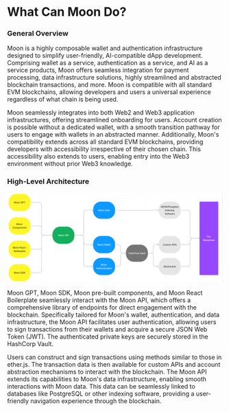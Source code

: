 # What Can Moon Do?

### General Overview

Moon is a highly composable wallet and authentication infrastructure designed to simplify user-friendly, AI-compatible dApp development. Comprising wallet as a service, authentication as a service, and AI as a service products, Moon offers seamless integration for payment processing, data infrastructure solutions, highly streamlined and abstracted blockchain transactions, and more. Moon is compatible with all standard EVM blockchains, allowing developers and users a universal experience regardless of what chain is being used.

Moon seamlessly integrates into both Web2 and Web3 application infrastructures, offering streamlined onboarding for users. Account creation is possible without a dedicated wallet, with a smooth transition pathway for users to engage with wallets in an abstracted manner. Additionally, Moon's compatibility extends across all standard EVM blockchains, providing developers with accessibility irrespective of their chosen chain. This accessibility also extends to users, enabling entry into the Web3 environment without prior Web3 knowledge.

### High-Level Architecture

![](<../moon-sdk/Moon Documentation 58cadf8d24b64b3c90fb5137d98fd9c2/Moon Overview d7cea3031453418b9610b3c21d3fcbe3/What Can Moon Do 74d061268b68403dbb078374c7035be4/Untitled.png>)

Moon GPT, Moon SDK, Moon pre-built components, and Moon React Boilerplate seamlessly interact with the Moon API, which offers a comprehensive library of endpoints for direct engagement with the blockchain. Specifically tailored for Moon's wallet, authentication, and data infrastructure, the Moon API facilitates user authentication, allowing users to sign transactions from their wallets and acquire a secure JSON Web Token (JWT). The authenticated private keys are securely stored in the HashCorp Vault.

Users can construct and sign transactions using methods similar to those in ether.js. The transaction data is then available for custom APIs and account abstraction mechanisms to interact with the blockchain. The Moon API extends its capabilities to Moon's data infrastructure, enabling smooth interactions with Moon data. This data can be seamlessly linked to databases like PostgreSQL or other indexing software, providing a user-friendly navigation experience through the blockchain.
